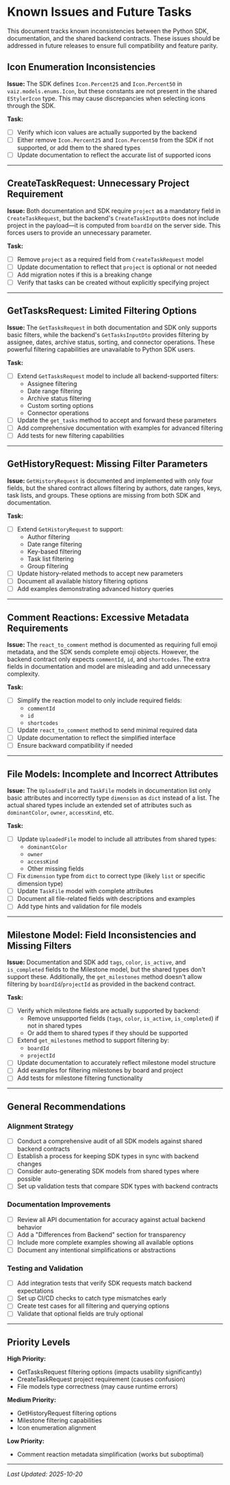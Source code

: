 # Known Issues and Future Tasks

This document tracks known inconsistencies between the Python SDK, documentation, and the shared backend contracts. These issues should be addressed in future releases to ensure full compatibility and feature parity.

## Icon Enumeration Inconsistencies

**Issue:** The SDK defines `Icon.Percent25` and `Icon.Percent50` in `vaiz.models.enums.Icon`, but these constants are not present in the shared `EStylerIcon` type. This may cause discrepancies when selecting icons through the SDK.

**Task:**
- [ ] Verify which icon values are actually supported by the backend
- [ ] Either remove `Icon.Percent25` and `Icon.Percent50` from the SDK if not supported, or add them to the shared types
- [ ] Update documentation to reflect the accurate list of supported icons

---

## CreateTaskRequest: Unnecessary Project Requirement

**Issue:** Both documentation and SDK require `project` as a mandatory field in `CreateTaskRequest`, but the backend's `CreateTaskInputDto` does not include project in the payload—it is computed from `boardId` on the server side. This forces users to provide an unnecessary parameter.

**Task:**
- [ ] Remove `project` as a required field from `CreateTaskRequest` model
- [ ] Update documentation to reflect that `project` is optional or not needed
- [ ] Add migration notes if this is a breaking change
- [ ] Verify that tasks can be created without explicitly specifying project

---

## GetTasksRequest: Limited Filtering Options

**Issue:** The `GetTasksRequest` in both documentation and SDK only supports basic filters, while the backend's `GetTasksInputDto` provides filtering by assignee, dates, archive status, sorting, and connector operations. These powerful filtering capabilities are unavailable to Python SDK users.

**Task:**
- [ ] Extend `GetTasksRequest` model to include all backend-supported filters:
  - Assignee filtering
  - Date range filtering
  - Archive status filtering
  - Custom sorting options
  - Connector operations
- [ ] Update the `get_tasks` method to accept and forward these parameters
- [ ] Add comprehensive documentation with examples for advanced filtering
- [ ] Add tests for new filtering capabilities

---

## GetHistoryRequest: Missing Filter Parameters

**Issue:** `GetHistoryRequest` is documented and implemented with only four fields, but the shared contract allows filtering by authors, date ranges, keys, task lists, and groups. These options are missing from both SDK and documentation.

**Task:**
- [ ] Extend `GetHistoryRequest` to support:
  - Author filtering
  - Date range filtering
  - Key-based filtering
  - Task list filtering
  - Group filtering
- [ ] Update history-related methods to accept new parameters
- [ ] Document all available history filtering options
- [ ] Add examples demonstrating advanced history queries

---

## Comment Reactions: Excessive Metadata Requirements

**Issue:** The `react_to_comment` method is documented as requiring full emoji metadata, and the SDK sends complete emoji objects. However, the backend contract only expects `commentId`, `id`, and `shortcodes`. The extra fields in documentation and model are misleading and add unnecessary complexity.

**Task:**
- [ ] Simplify the reaction model to only include required fields:
  - `commentId`
  - `id`
  - `shortcodes`
- [ ] Update `react_to_comment` method to send minimal required data
- [ ] Update documentation to reflect the simplified interface
- [ ] Ensure backward compatibility if needed

---

## File Models: Incomplete and Incorrect Attributes

**Issue:** The `UploadedFile` and `TaskFile` models in documentation list only basic attributes and incorrectly type `dimension` as `dict` instead of a list. The actual shared types include an extended set of attributes such as `dominantColor`, `owner`, `accessKind`, etc.

**Task:**
- [ ] Update `UploadedFile` model to include all attributes from shared types:
  - `dominantColor`
  - `owner`
  - `accessKind`
  - Other missing fields
- [ ] Fix `dimension` type from `dict` to correct type (likely `list` or specific dimension type)
- [ ] Update `TaskFile` model with complete attributes
- [ ] Document all file-related fields with descriptions and examples
- [ ] Add type hints and validation for file models

---

## Milestone Model: Field Inconsistencies and Missing Filters

**Issue:** Documentation and SDK add `tags`, `color`, `is_active`, and `is_completed` fields to the Milestone model, but the shared types don't support these. Additionally, the `get_milestones` method doesn't allow filtering by `boardId`/`projectId` as provided in the backend contract.

**Task:**
- [ ] Verify which milestone fields are actually supported by backend:
  - Remove unsupported fields (`tags`, `color`, `is_active`, `is_completed`) if not in shared types
  - Or add them to shared types if they should be supported
- [ ] Extend `get_milestones` method to support filtering by:
  - `boardId`
  - `projectId`
- [ ] Update documentation to accurately reflect milestone model structure
- [ ] Add examples for filtering milestones by board and project
- [ ] Add tests for milestone filtering functionality

---

## General Recommendations

### Alignment Strategy
- [ ] Conduct a comprehensive audit of all SDK models against shared backend contracts
- [ ] Establish a process for keeping SDK types in sync with backend changes
- [ ] Consider auto-generating SDK models from shared types where possible
- [ ] Set up validation tests that compare SDK types with backend contracts

### Documentation Improvements
- [ ] Review all API documentation for accuracy against actual backend behavior
- [ ] Add a "Differences from Backend" section for transparency
- [ ] Include more complete examples showing all available options
- [ ] Document any intentional simplifications or abstractions

### Testing and Validation
- [ ] Add integration tests that verify SDK requests match backend expectations
- [ ] Set up CI/CD checks to catch type mismatches early
- [ ] Create test cases for all filtering and querying options
- [ ] Validate that optional fields are truly optional

---

## Priority Levels

**High Priority:**
- GetTasksRequest filtering options (impacts usability significantly)
- CreateTaskRequest project requirement (causes confusion)
- File models type correctness (may cause runtime errors)

**Medium Priority:**
- GetHistoryRequest filtering options
- Milestone filtering capabilities
- Icon enumeration alignment

**Low Priority:**
- Comment reaction metadata simplification (works but suboptimal)

---

*Last Updated: 2025-10-20*

